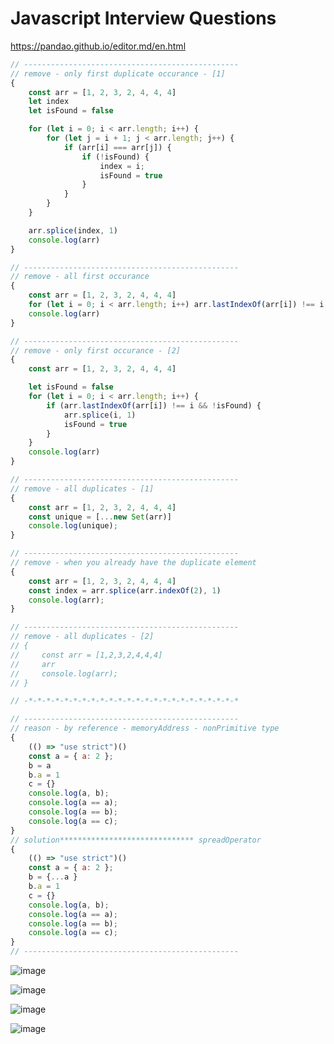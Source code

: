 # Javascript Interview Questions
https://pandao.github.io/editor.md/en.html
```javascript
// ------------------------------------------------
// remove - only first duplicate occurance - [1]
{
    const arr = [1, 2, 3, 2, 4, 4, 4]
    let index
    let isFound = false

    for (let i = 0; i < arr.length; i++) {
        for (let j = i + 1; j < arr.length; j++) {
            if (arr[i] === arr[j]) {
                if (!isFound) {
                    index = i;
                    isFound = true
                }
            }
        }
    }

    arr.splice(index, 1)
    console.log(arr)
}

// ------------------------------------------------
// remove - all first occurance
{
    const arr = [1, 2, 3, 2, 4, 4, 4]
    for (let i = 0; i < arr.length; i++) arr.lastIndexOf(arr[i]) !== i && arr.splice(i, 1)
    console.log(arr)
}

// ------------------------------------------------
// remove - only first occurance - [2]
{
    const arr = [1, 2, 3, 2, 4, 4, 4]

    let isFound = false
    for (let i = 0; i < arr.length; i++) {
        if (arr.lastIndexOf(arr[i]) !== i && !isFound) {
            arr.splice(i, 1)
            isFound = true
        }
    }
    console.log(arr)
}

// ------------------------------------------------
// remove - all duplicates - [1]
{
    const arr = [1, 2, 3, 2, 4, 4, 4]
    const unique = [...new Set(arr)]
    console.log(unique);
}

// ------------------------------------------------
// remove - when you already have the duplicate element
{
    const arr = [1, 2, 3, 2, 4, 4, 4]
    const index = arr.splice(arr.indexOf(2), 1)
    console.log(arr);
}

// ------------------------------------------------
// remove - all duplicates - [2]
// {
//     const arr = [1,2,3,2,4,4,4]
//     arr
//     console.log(arr);
// }

// -*-*-*-*-*-*-*-*-*-*-*-*-*-*-*-*-*-*-*-*-*-*-*-*

// ------------------------------------------------
// reason - by reference - memoryAddress - nonPrimitive type
{
    (() => "use strict")()
    const a = { a: 2 };
    b = a
    b.a = 1
    c = {}
    console.log(a, b);
    console.log(a == a);
    console.log(a == b);
    console.log(a == c);
}
// solution****************************** spreadOperator
{
    (() => "use strict")()
    const a = { a: 2 };
    b = {...a }
    b.a = 1
    c = {}
    console.log(a, b);
    console.log(a == a);
    console.log(a == b);
    console.log(a == c);
}
// ------------------------------------------------
```

![image](https://user-images.githubusercontent.com/72046165/162038772-c7eeb748-fac3-4a42-bd52-f14fb5a91213.png)

![image](https://user-images.githubusercontent.com/72046165/162039608-ac9e733c-2cbd-4ef4-affc-9d3d93ec106a.png)

![image](https://user-images.githubusercontent.com/72046165/162039940-d2c5b240-4b5a-40a5-91a5-929618d2e6fd.png)

![image](https://user-images.githubusercontent.com/72046165/162050555-22ef0b0b-35f1-4d71-8e60-b5677a63c497.png)

